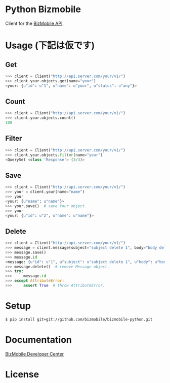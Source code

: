 Python Bizmobile
=================


Client for the [BizMobile API](https://github.com/bizmobile). 


Usage (下記は仮です)
=====================


Get
------
```python
>>> client = Client("http://api.server.com/your/v1/")
>>> client.your.objects.get(name="your")
<your: {u"id": u"1", u"name": u"your", u"status": u"any"}>
```

Count
------
```python
>>> client = Client("http://api.server.com/your/v1/")
>>> client.your.objects.count()
100
```

Filter
------
```python
>>> client = Client("http://api.server.com/your/v1/")
>>> client.your.objects.filter(name="your")
<QuerySet <class 'Response'> (3/3)>
```

Save
----
```python
>>> client = Client("http://api.server.com/your/v1/")
>>> your = client.your(name="name")
>>> your
<your: {u"name": u"name"}>
>>> your.save()  # save Your object.
>>> your
<your: {u"id": u"2", u"name": u"name"}>
```

Delete
------
```python
>>> client = Client("http://api.server.com/your/v1/")
>>> message = client.message(subject="subject delete 1", body="body delete 1")
>>> message.save()
>>> message.id
<message: {u"id": u"1", u"subject": u"subject delete 1", u"body": u"body delete 1"}>
>>> message.delete()  # remove Message object.
>>> try:
>>>     message.id
>>> except AttributeError:
>>>     assert True  # throw AttributeError.
```


Setup
=====

```bash
$ pip install git+git://github.com/bizmobile/bizmobile-python.git
```

Documentation
=============

[BizMobile Developer Center](https://developer.bizmo.in/)

License
==========



